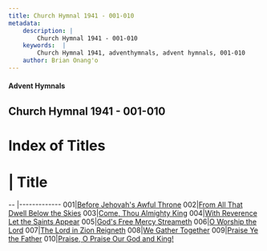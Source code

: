 ```yaml
---
title: Church Hymnal 1941 - 001-010
metadata:
    description: |
        Church Hymnal 1941 - 001-010
    keywords:  |
        Church Hymnal 1941, adventhymnals, advent hymnals, 001-010
    author: Brian Onang'o
---
```


#### Advent Hymnals
## Church Hymnal 1941 - 001-010

# Index of Titles
# | Title                        
-- |-------------
001|[Before Jehovah's Awful Throne](/church-hymnal/CH/001-100/001-010/Before-Jehovah's-Awful-Throne)
002|[From All That Dwell Below the Skies](/church-hymnal/CH/001-100/001-010/From-All-That-Dwell-Below-the-Skies)
003|[Come, Thou Almighty King](/church-hymnal/CH/001-100/001-010/Come,-Thou-Almighty-King)
004|[With Reverence Let the Saints Appear](/church-hymnal/CH/001-100/001-010/With-Reverence-Let-the-Saints-Appear)
005|[God's Free Mercy Streameth](/church-hymnal/CH/001-100/001-010/God's-Free-Mercy-Streameth)
006|[O Worship the Lord](/church-hymnal/CH/001-100/001-010/O-Worship-the-Lord)
007|[The Lord in Zion Reigneth](/church-hymnal/CH/001-100/001-010/The-Lord-in-Zion-Reigneth)
008|[We Gather Together](/church-hymnal/CH/001-100/001-010/We-Gather-Together)
009|[Praise Ye the Father](/church-hymnal/CH/001-100/001-010/Praise-Ye-the-Father)
010|[Praise, O Praise Our God and King!](/church-hymnal/CH/001-100/001-010/Praise,-O-Praise-Our-God-and-King!)